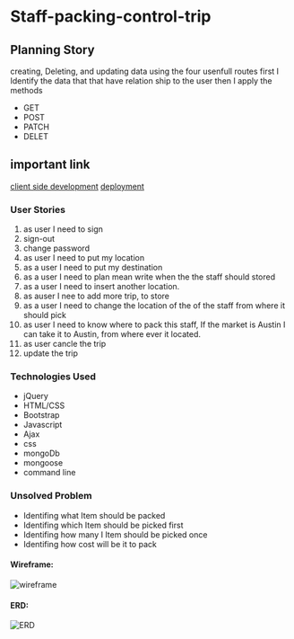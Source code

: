 # Staff-packing-control-trip



## Planning Story
creating, Deleting, and updating data using the four usenfull routes
first I Identify the data that that have relation ship to the user then I apply the methods
- GET
- POST
- PATCH
- DELET

## important link
[client side development](https://github.com/Adanetx/staff-packing-control-trip1-)
[deployment](adanetx.github.io/staff-packing-cont)

### User Stories
1. as user I need to sign
2. sign-out
3. change password
4. as user I need to put my location
5. as a user I need to put my destination
6. as a user I need to plan mean write when the the staff should stored
7. as a user I need to insert another location.
8. as auser I nee to add more trip, to store
9. as a user I need to change the location of the of the staff from where it should pick
10. as user I need to know where to pack this staff, If the market is Austin I can take it to Austin, from where ever it located.
11. as user cancle the trip
12. update the trip


### Technologies Used

- jQuery
- HTML/CSS
- Bootstrap
- Javascript
- Ajax
- css
- mongoDb
- mongoose
- command line

### Unsolved Problem

- Identifing what Item should be packed
- Identifing which Item should be picked first
- Identifing how many I Item should be picked once
- Identifing  how cost will be it to pack


#### Wireframe:
![wireframe](https://i.imgur.com/4tGAB7P.png)



#### ERD:
![ERD](https://i.imgur.com/d632Nzl.png)
